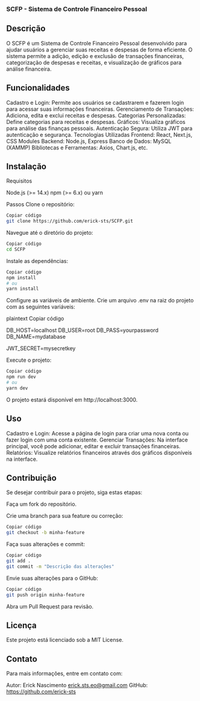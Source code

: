 ### SCFP - Sistema de Controle Financeiro Pessoal
## Descrição

O SCFP é um Sistema de Controle Financeiro Pessoal desenvolvido para ajudar usuários a gerenciar suas receitas e despesas de forma eficiente. O sistema permite a adição, edição e exclusão de transações financeiras, categorização de despesas e receitas, e visualização de gráficos para análise financeira.

## Funcionalidades

Cadastro e Login: Permite aos usuários se cadastrarem e fazerem login para acessar suas informações financeiras.
Gerenciamento de Transações: Adiciona, edita e exclui receitas e despesas.
Categorias Personalizadas: Define categorias para receitas e despesas.
Gráficos: Visualiza gráficos para análise das finanças pessoais.
Autenticação Segura: Utiliza JWT para autenticação e segurança.
Tecnologias Utilizadas
Frontend: React, Next.js, CSS Modules
Backend: Node.js, Express
Banco de Dados: MySQL (XAMMP)
Bibliotecas e Ferramentas: Axios, Chart.js, etc.


## Instalação
Requisitos

Node.js (>= 14.x)
npm (>= 6.x) ou yarn

Passos
Clone o repositório:

```bash
Copiar código
git clone https://github.com/erick-sts/SCFP.git
```
Navegue até o diretório do projeto:

```bash
Copiar código
cd SCFP
```
Instale as dependências:


```bash
Copiar código
npm install
# ou
yarn install
```
Configure as variáveis de ambiente. Crie um arquivo .env na raiz do projeto com as seguintes variáveis:

plaintext
Copiar código

DB_HOST=localhost
DB_USER=root
DB_PASS=yourpassword
DB_NAME=mydatabase

JWT_SECRET=mysecretkey



Execute o projeto:

```bash
Copiar código
npm run dev
# ou
yarn dev
```
O projeto estará disponível em http://localhost:3000.

## Uso
Cadastro e Login: Acesse a página de login para criar uma nova conta ou fazer login com uma conta existente.
Gerenciar Transações: Na interface principal, você pode adicionar, editar e excluir transações financeiras.
Relatórios: Visualize relatórios financeiros através dos gráficos disponíveis na interface.

## Contribuição
Se desejar contribuir para o projeto, siga estas etapas:

Faça um fork do repositório.

Crie uma branch para sua feature ou correção:

```bash
Copiar código
git checkout -b minha-feature
```
Faça suas alterações e commit:

```bash
Copiar código
git add .
git commit -m "Descrição das alterações"
```
Envie suas alterações para o GitHub:

```bash
Copiar código
git push origin minha-feature
```
Abra um Pull Request para revisão.

## Licença
Este projeto está licenciado sob a MIT License.

## Contato
Para mais informações, entre em contato com:

Autor: Erick Nascimento erick.sts.eo@gmail.com
GitHub: https://github.com/erick-sts
